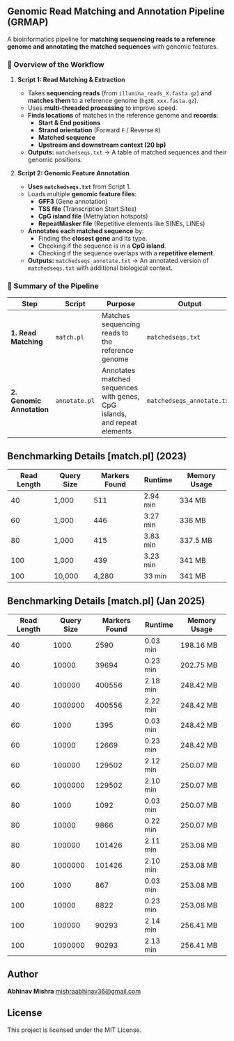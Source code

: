 
## Genomic Read Matching and Annotation Pipeline (GRMAP)
 
A bioinformatics pipeline for **matching sequencing reads to a reference genome and annotating the matched sequences** with genomic features.

### **📌 Overview of the Workflow**
1. **Script 1: Read Matching & Extraction**  
   - Takes **sequencing reads** (from `illumina_reads_X.fasta.gz`) and **matches them** to a reference genome (`hg38_xxx.fasta.gz`).
   - Uses **multi-threaded processing** to improve speed.
   - **Finds locations** of matches in the reference genome and **records**:
     - **Start & End positions**  
     - **Strand orientation** (Forward `F` / Reverse `R`)  
     - **Matched sequence**
     - **Upstream and downstream context (20 bp)**
   - **Outputs:** `matchedseqs.txt` → A table of matched sequences and their genomic positions.

2. **Script 2: Genomic Feature Annotation**  
   - **Uses `matchedseqs.txt`** from Script 1.
   - Loads multiple **genomic feature files**:
     - **GFF3** (Gene annotation)
     - **TSS file** (Transcription Start Sites)
     - **CpG island file** (Methylation hotspots)
     - **RepeatMasker file** (Repetitive elements like SINEs, LINEs)
   - **Annotates each matched sequence** by:
     - Finding the **closest gene** and its type.
     - Checking if the sequence is in a **CpG island**.
     - Checking if the sequence overlaps with a **repetitive element**.
   - **Outputs:** `matchedseqs_annotate.txt` → An annotated version of `matchedseqs.txt` with additional biological context.

### **🔹 Summary of the Pipeline**
| **Step** | **Script** | **Purpose** | **Output** |
|----------|-----------|-------------|------------|
| **1. Read Matching** | `match.pl` | Matches sequencing reads to the reference genome | `matchedseqs.txt` |
| **2. Genomic Annotation** | `annotate.pl` | Annotates matched sequences with genes, CpG islands, and repeat elements | `matchedseqs_annotate.txt` |

## Benchmarking Details [match.pl] (2023) 

| Read Length | Query Size | Markers Found | Runtime  | Memory Usage |
|-------------|------------|---------------|----------|--------------|
| 40          | 1,000      | 511           | 2.94 min | 334 MB       |
| 60          | 1,000      | 446           | 3.27 min | 336 MB       |
| 80          | 1,000      | 415           | 3.83 min | 337.5 MB     |
| 100         | 1,000      | 439           | 3.23 min | 341 MB       |
| 100         | 10,000     | 4,280         | 33 min   | 341 MB       | 

## Benchmarking Details [match.pl] (Jan 2025) 

| Read Length | Query Size | Markers Found | Runtime  | Memory Usage |
|-------------|------------|---------------|----------|--------------|
| 40 | 1000 | 2590 | 0.03 min | 198.16 MB |
| 40 | 10000 | 39694 | 0.23 min | 202.75 MB |
| 40 | 100000 | 400556 | 2.18 min | 248.42 MB |
| 40 | 1000000 | 400556 | 2.22 min | 248.42 MB |
| 60 | 1000 | 1395 | 0.03 min | 248.42 MB |
| 60 | 10000 | 12669 | 0.23 min | 248.42 MB |
| 60 | 100000 | 129502 | 2.12 min | 250.07 MB |
| 60 | 1000000 | 129502 | 2.10 min | 250.07 MB |
| 80 | 1000 | 1092 | 0.03 min | 250.07 MB |
| 80 | 10000 | 9866 | 0.22 min | 250.07 MB |
| 80 | 100000 | 101426 | 2.11 min | 253.08 MB |
| 80 | 1000000 | 101426 | 2.10 min | 253.08 MB |
| 100 | 1000 | 867 | 0.03 min | 253.08 MB |
| 100 | 10000 | 8822 | 0.23 min | 253.08 MB |
| 100 | 100000 | 90293 | 2.14 min | 256.41 MB |
| 100 | 1000000 | 90293 | 2.13 min | 256.41 MB |

## Author 

**Abhinav Mishra** 
mishraabhinav36@gmail.com

## License
This project is licensed under the MIT License.
